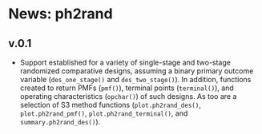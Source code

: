 # News: ph2rand

## v.0.1

- Support established for a variety of single-stage and two-stage randomized
comparative designs, assuming a binary primary outcome variable
(`des_one_stage()` and `des_two_stage()`). In addition, functions created to
return PMFs (`pmf()`), terminal points (`terminal()`), and operating
characteristics (`opchar()`) of such designs. As too are a selection of S3
method functions (`plot.ph2rand_des()`, `plot.ph2rand_pmf()`,
`plot.ph2rand_terminal()`, and `summary.ph2rand_des()`).
